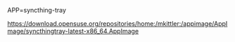 APP=syncthing-tray

https://download.opensuse.org/repositories/home:/mkittler:/appimage/AppImage/syncthingtray-latest-x86_64.AppImage